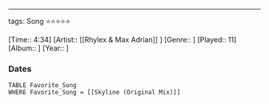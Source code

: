 ---
tags: Song ⭐⭐⭐⭐⭐ 

[Time:: 4:34]
[Artist:: [[Rhylex & Max Adrian]] ]
[Genre:: ]
[Played:: 11]
[Album:: ]
[Year:: ]
### Dates
````dataview
TABLE Favorite_Song
WHERE Favorite_Song = [[Skyline (Original Mix)]]
````
